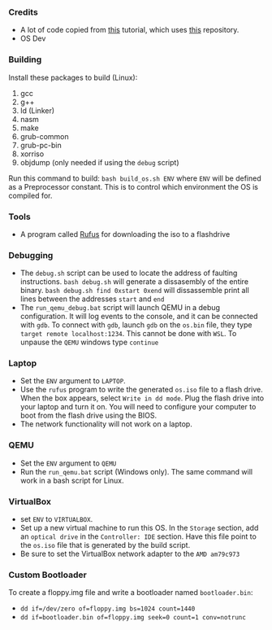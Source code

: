 ### Credits
- A lot of code copied from [this](https://www.youtube.com/playlist?list=PLHh55M_Kq4OApWScZyPl5HhgsTJS9MZ6M) tutorial, which uses [this](https://github.com/AlgorithMan-de/wyoos) repository.
- OS Dev

### Building
Install these packages to build (Linux):
1. gcc
2. g++
3. ld (Linker)
4. nasm
5. make
6. grub-common
7. grub-pc-bin
8. xorriso
9. objdump (only needed if using the `debug` script)

Run this command to build:
`bash build_os.sh ENV`
where `ENV` will be defined as a Preprocessor constant. This is to control which environment the OS is compiled for.

### Tools
- A program called [Rufus](https://rufus.ie/en_US/) for downloading the iso to a flashdrive

### Debugging
- The `debug.sh` script can be used to locate the address of faulting instructions. `bash debug.sh` will generate a dissasembly of the entire binary. `bash debug.sh find 0xstart 0xend` will dissassemble print all lines between the addresses `start` and `end`
- The `run_qemu_debug.bat` script will launch QEMU in a debug configuration. It will log events to the console, and it can be connected with `gdb`. To connect with `gdb`, launch `gdb` on the `os.bin` file, they type `target remote localhost:1234`. This cannot be done with `WSL`. To unpause the `QEMU` windows type `continue`

### Laptop
- Set the `ENV` argument to `LAPTOP`.
- Use the `rufus` program to write the generated `os.iso` file to a flash drive. When the box appears, select `Write in dd mode`. Plug the flash drive into your laptop and turn it on. You will need to configure your computer to boot from the flash drive using the BIOS.
- The network functionality will not work on a laptop.

### QEMU
- Set the `ENV` argument to `QEMU`
- Run the `run_qemu.bat` script (Windows only). The same command will work in a bash script for Linux.

### VirtualBox
- set `ENV` to `VIRTUALBOX`.
- Set up a new virtual machine to run this OS. In the `Storage` section, add an `optical drive` in the `Controller: IDE` section. Have this file point to the `os.iso` file that is generated by the build script.
- Be sure to set the VirtualBox network adapter to the `AMD am79c973`

### Custom Bootloader
To create a floppy.img file and write a bootloader named `bootloader.bin`:
- `dd if=/dev/zero of=floppy.img bs=1024 count=1440`
- `dd if=bootloader.bin of=floppy.img seek=0 count=1 conv=notrunc`
